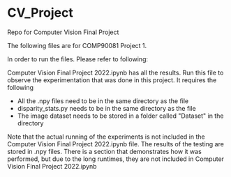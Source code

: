 # CV_Project
Repo for Computer Vision Final Project

The following files are for COMP90081 Project 1.

In order to run the files. Please refer to following:

Computer Vision Final Project 2022.ipynb has all the results. Run this file to observe the experimentation that was done in this project. It requires the following 
- All the .npy files need to be in the same directory as the file 
- disparity_stats.py needs to be in the same directory as the file 
- The image dataset needs to be stored in a folder called "Dataset" in the directory 

Note that the actual running of the experiments is not included in the Computer Vision Final Project 2022.ipynb file. The results of the testing are stored in .npy files. There is a section that demonstrates how it was performed, but due to the long runtimes, they are not included in Computer Vision Final Project 2022.ipynb